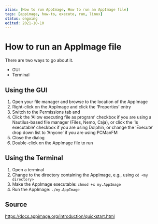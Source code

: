 ```yaml
---
alias: [How to run AppImage, How to run an AppImage file]
tags: [appimage, how-to, execute, run, linux]
status: ongoing
edited: 2021-10-10
---
```


# How to run an AppImage file
There are two ways to go about it.
- GUI
- Terminal

## Using the GUI
1. Open your file manager and browse to the location of the AppImage
2. Right-click on the AppImage and click the ‘Properties’ entry
3. Switch to the Permissions tab and
4. Click the ‘Allow executing file as program’ checkbox if you are using a Nautilus-based file manager (Files, Nemo, Caja), or click the ‘Is executable’ checkbox if you are using Dolphin, or change the ‘Execute’ drop down list to ‘Anyone’ if you are using PCManFM
5. Close the dialog
6. Double-click on the AppImage file to run

## Using the Terminal

1. Open a terminal
2. Change to the directory containing the AppImage, e.g., using `cd <my directory>`
3. Make the AppImage executable: `chmod +x my.AppImage`
4. Run the AppImage: `./my.AppImage`

## Source
https://docs.appimage.org/introduction/quickstart.html